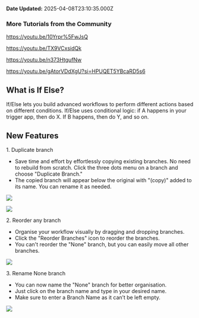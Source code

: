 **Date Updated:** 2025-04-08T23:10:35.000Z

### More Tutorials from the Community

<https://youtu.be/10Yrpr%5FwJsQ>

<https://youtu.be/TX9VCxsidQk>

<https://youtu.be/n373HtgufNw>

<https://youtu.be/gAtorVDdXgU?si=HPUQET5YBcaRD5s6>

  
## What is If Else?

  
If/Else lets you build advanced workflows to perform different actions based on different conditions. If/Else uses conditional logic: if A happens in your trigger app, then do X. If B happens, then do Y, and so on.
  
  
## **New Features**

  
1\. Duplicate branch

* Save time and effort by effortlessly copying existing branches. No need to rebuild from scratch. Click the three dots menu on a branch and choose "Duplicate Branch."
* The copied branch will appear below the original with "(copy)" added to its name. You can rename it as needed.
  
  
![](https://s3.amazonaws.com/cdn.freshdesk.com/data/helpdesk/attachments/production/155016723649/original/qLVS8AtEsdFjJZXVQfbg29AFUBf0wXLZ1g.png?1704352086)

![](https://s3.amazonaws.com/cdn.freshdesk.com/data/helpdesk/attachments/production/155016723961/original/kUZjjj5ObM3liDDkZuoG0WFOIH3Mqe8k0g.png?1704352349)
  
  
2\. Reorder any branch

* Organise your workflow visually by dragging and dropping branches.
* Click the "Reorder Branches" icon to reorder the branches.
* You can't reorder the "None" branch, but you can easily move all other branches.
  
  
![](https://s3.amazonaws.com/cdn.freshdesk.com/data/helpdesk/attachments/production/155016724125/original/-9f3x7AVkZCOwuaJriieMZTWctuRJT44gg.png?1704352538)  
  
  
3\. Rename None branch

* You can now name the "None" branch for better organisation.
* Just click on the branch name and type in your desired name.
* Make sure to enter a Branch Name as it can’t be left empty.
  
  
![](https://s3.amazonaws.com/cdn.freshdesk.com/data/helpdesk/attachments/production/155016724587/original/yPwH2aBNgad0hgtYU-R9UdrOceDghSdm4g.png?1704352609)
  
  